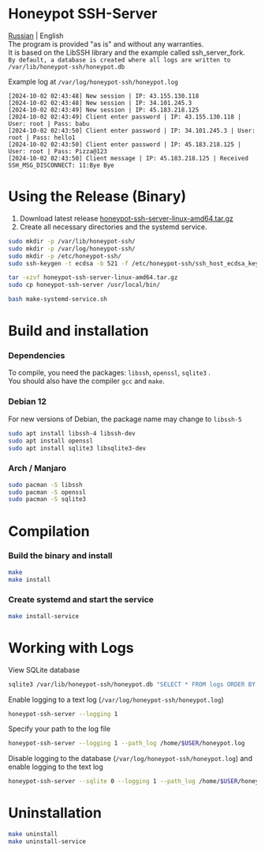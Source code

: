 # Honeypot SSH-Server
[Russian](README_RU.md) | English</br>
The program is provided "as is" and without any warranties. </br>
It is based on the LibSSH library and the example called ssh_server_fork. </br>
`By default, a database is created where all logs are written to /var/lib/honeypot-ssh/honeypot.db`

Example log at `/var/log/honeypot-ssh/honeypot.log`</br>
```
[2024-10-02 02:43:48] New session | IP: 43.155.130.118
[2024-10-02 02:43:48] New session | IP: 34.101.245.3
[2024-10-02 02:43:49] New session | IP: 45.183.218.125
[2024-10-02 02:43:49] Client enter password | IP: 43.155.130.118 | User: root | Pass: babu
[2024-10-02 02:43:50] Client enter password | IP: 34.101.245.3 | User: root | Pass: hello1
[2024-10-02 02:43:50] Client enter password | IP: 45.183.218.125 | User: root | Pass: Pizza@123
[2024-10-02 02:43:50] Client message | IP: 45.183.218.125 | Received SSH_MSG_DISCONNECT: 11:Bye Bye
```

# Using the Release (Binary)
1. Download latest release [honeypot-ssh-server-linux-amd64.tar.gz](https://github.com/uriid1/honeypot-ssh-server/releases)</br>
2. Create all necessary directories and the systemd service.
```bash
sudo mkdir -p /var/lib/honeypot-ssh/
sudo mkdir -p /var/log/honeypot-ssh/
sudo mkdir -p /etc/honeypot-ssh/
sudo ssh-keygen -t ecdsa -b 521 -f /etc/honeypot-ssh/ssh_host_ecdsa_key -N ""

tar -xzvf honeypot-ssh-server-linux-amd64.tar.gz
sudo cp honeypot-ssh-server /usr/local/bin/

bash make-systemd-service.sh
```

# Build and installation
### Dependencies
To compile, you need the packages: `libssh`, `openssl`, `sqlite3` .</br>
You should also have the compiler `gcc` and `make`.

### Debian 12
For new versions of Debian, the package name may change to `libssh-5`
```bash
sudo apt install libssh-4 libssh-dev
sudo apt install openssl
sudo apt install sqlite3 libsqlite3-dev
```

### Arch / Manjaro
```bash
sudo pacman -S libssh
sudo pacman -S openssl
sudo pacman -S sqlite3
```

# Compilation
### Build the binary and install
```bash
make
make install
```

### Create systemd and start the service
```bash
make install-service
```

# Working with Logs
View SQLite database
```bash
sqlite3 /var/lib/honeypot-ssh/honeypot.db "SELECT * FROM logs ORDER BY id DESC LIMIT 50;" | column -t -s '|'
```

Enable logging to a text log (`/var/log/honeypot-ssh/honeypot.log`)
```bash
honeypot-ssh-server --logging 1
```

Specify your path to the log file
```bash
honeypot-ssh-server --logging 1 --path_log /home/$USER/honeypot.log
```

Disable logging to the database (`/var/log/honeypot-ssh/honeypot.log`) and enable logging to the text log
```bash
honeypot-ssh-server --sqlite 0 --logging 1 --path_log /home/$USER/honeypot.log
```

# Uninstallation
```bash
make uninstall
make uninstall-service
```
